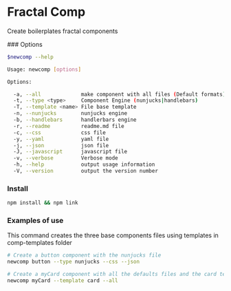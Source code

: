 # Fractal Comp

Create boilerplates fractal components

### Options

```bash
$newcomp --help

Usage: newcomp [options]

Options:

  -a, --all             make component with all files (Default formats)
  -t, --type <type>     Component Engine (nunjucks|handlebars)
  -T, --template <name> File base template
  -n, --nunjucks        nunjucks engine
  -b, --handlebars      handlerbars engine
  -r, --readme          readme.md file
  -c, --css             css file
  -y, --yaml            yaml file
  -j, --json            json file
  -J, --javascript      javascript file
  -v, --verbose         Verbose mode
  -h, --help            output usage information
  -V, --version         output the version number
```

### Install

```bash
npm install && npm link
```

### Examples of use

This command creates the three base components files using templates in comp-templates folder

```bash
# Create a button component with the nunjucks file
newcomp button --type nunjucks --css --json
```

```bash
# Create a myCard component with all the defaults files and the card template
newcomp myCard --template card --all
```
